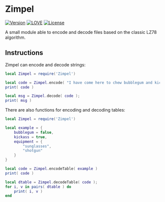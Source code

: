 # Zimpel
[![Version](https://img.shields.io/badge/Version-1.0.1-blue.svg)](https://github.com/rm-code/Graphoon/releases/latest)
[![LOVE](https://img.shields.io/badge/L%C3%96VE-0.10.0-EA316E.svg)](http://love2d.org/)
[![License](http://img.shields.io/badge/Licence-MIT-brightgreen.svg)](LICENSE.md)

A small module able to encode and decode files based on the classic LZ78 algorithm.

## Instructions

Zimpel can encode and decode strings:

```lua
local Zimpel = require('Zimpel')

local code = Zimpel.encode( "I have come here to chew bubblegum and kick ass...and I'm all out of bubblegum." )
print( code )

local msg = Zimpel.decode( code );
print( msg )
```

There are also functions for encoding and decoding tables:

```lua
local Zimpel = require('Zimpel')

local example = {
    bubblegum = false,
    kickass = true,
    equipment = {
        "sunglasses",
        "shotgun"
    }
}

local code = Zimpel.encodeTable( example )
print( code )

local dtable = Zimpel.decodeTable( code );
for i, v in pairs( dtable ) do
    print( i, v )
end
```
